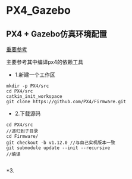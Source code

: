 # PX4_Gazebo  

## PX4 + Gazebo仿真环境配置  

[重要参考](https://zhuanlan.zhihu.com/p/91329291)  


主要参考其中编译px4的依赖工具




* 1.新建一个工作区 
```shell   
mkdir -p PX4/src    
cd PX4/src  
catkin_init_workspace  
git clone https://github.com/PX4/Firmware.git    
```
* 2.下载源码  
```shell
cd PX4/src  
//递归到子目录
cd Firmware/  
git checkout -b v1.12.0 //与自己实机版本一致  
git submodule update --init --recursive  
//编译  


```

*3.




